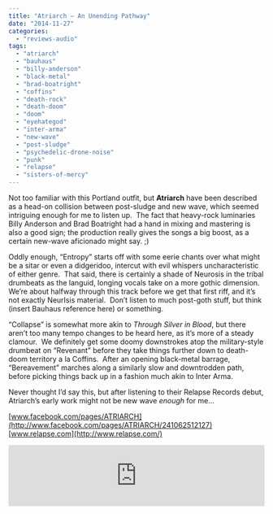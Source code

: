 ```yaml
---
title: "Atriarch – An Unending Pathway"
date: "2014-11-27"
categories: 
  - "reviews-audio"
tags: 
  - "atriarch"
  - "bauhaus"
  - "billy-anderson"
  - "black-metal"
  - "brad-boatright"
  - "coffins"
  - "death-rock"
  - "death-doom"
  - "doom"
  - "eyehategod"
  - "inter-arma"
  - "new-wave"
  - "post-sludge"
  - "psychedelic-drone-noise"
  - "punk"
  - "relapse"
  - "sisters-of-mercy"
---
```


Not too familiar with this Portland outfit, but **Atriarch** have been described as a head-on collision between post-sludge and new wave, which seemed intriguing enough for me to listen up.  The fact that heavy-rock luminaries Billy Anderson and Brad Boatright had a hand in mixing and mastering is also a good sign; the production really gives the songs a big boost, as a certain new-wave aficionado might say. ;)

Oddly enough, “Entropy” starts off with some eerie chants over what might be a sitar or even a didgeridoo, intercut with evil whispers uncharacteristic of either genre.  That said, there is certainly a shade of Neurosis in the tribal drumbeats as the languid, longing vocals take on a more gothic dimension.  We’re about halfway through this track before we get that first riff, and it’s not exactly NeurIsis material.  Don’t listen to much post-goth stuff, but think (insert Bauhaus reference here) or something.

“Collapse” is somewhat more akin to _Through Silver in Blood_, but there aren’t too many tempo changes to be heard here, as it’s more of a steady clamour.  We definitely get some doomy downstrokes atop the military-style drumbeat on “Revenant” before they take things further down to death-doom territory a la Coffins.  After an opening black-metal barrage, “Bereavement” marches along a similarly slow and downtrodden path, before picking things back up in a fashion much akin to Inter Arma.

Never thought I’d say this, but after listening to their Relapse Records debut, Atriarch’s early work might not be new wave _enough_ for me…

[www.facebook.com/pages/ATRIARCH](http://www.facebook.com/pages/ATRIARCH/241062512127) [www.relapse.com](http://www.relapse.com/)

<iframe style="border: 0; width: 100%; height: 120px;" src="http://bandcamp.com/EmbeddedPlayer/album=4033392575/size=large/bgcol=ffffff/linkcol=0687f5/tracklist=false/artwork=small/transparent=true/" width="300" height="150" seamless=""><a href="http://atriarch.bandcamp.com/album/an-unending-pathway">An Unending Pathway by Atriarch</a></iframe>
